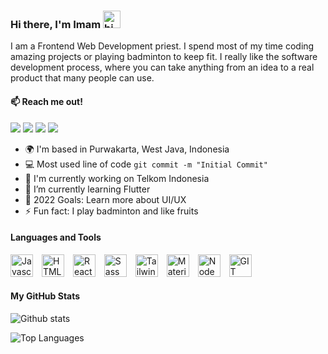 ### Hi there, I'm Imam <a target="_blank" rel="noopener noreferrer" href="https://user-images.githubusercontent.com/1303154/88677602-1635ba80-d120-11ea-84d8-d263ba5fc3c0.gif"><img src="https://user-images.githubusercontent.com/1303154/88677602-1635ba80-d120-11ea-84d8-d263ba5fc3c0.gif" width="28px" alt="hi" style="max-width: 100%;"></a>

I am a Frontend Web Development priest. I spend most of my time coding amazing projects or playing badminton to keep fit. I really like the software development process, where you can take anything from an idea to a real product that many people can use.

#### 📫 Reach me out!

<p>
<a href="https://www.linkedin.com/in/imamnura21/" rel="nofollow"><img src="https://img.shields.io/badge/-imamnura21-0A66C2?logo=linkedin&logoColor=fff"></a>
<a href="mailto:imam.12ra.kkpi@gmail.com" rel="nofollow"><img src="https://img.shields.io/badge/-imam%20nur%20arifin-EA4335?logo=gmail&logoColor=fff"></a>
<a href="https://www.instagram.com/cupu.dev/" rel="nofollow"><img src="https://img.shields.io/badge/-cupu.dev-E4405F?logo=instagram&logoColor=fff"></a>
<a href="https://twitter.com/imamnura21" rel="nofollow"><img src="https://img.shields.io/badge/-@imamnura21-1DA1F2?logo=twitter&logoColor=fff"></a>
</p>

- 🌍 I'm based in Purwakarta, West Java, Indonesia
- 💻 Most used line of code `git commit -m "Initial Commit"`
- 🚀 I'm currently working on Telkom Indonesia
- 🧠 I’m currently learning Flutter
- 🥅 2022 Goals: Learn more about UI/UX
- ⚡ Fun fact: I play badminton and like fruits

#### Languages and Tools
<a href="https://developer.mozilla.org/en-US/docs/Web/JavaScript" rel="nofollow"><img src="https://raw.githubusercontent.com/danielcranney/readme-generator/main/public/icons/skills/javascript-colored.svg" width="36" height="36" alt="Javascript" style="max-width: 100%; margin-right:10px;"></a>
<a href="https://developer.mozilla.org/en-US/docs/Glossary/HTML5" rel="nofollow"><img src="https://raw.githubusercontent.com/danielcranney/readme-generator/main/public/icons/skills/html5-colored.svg" width="36" height="36" alt="HTML5" style="max-width: 100%; margin-right:10px;"></a>
<a href="https://reactjs.org/" rel="nofollow"><img src="https://raw.githubusercontent.com/danielcranney/readme-generator/main/public/icons/skills/react-colored.svg" width="36" height="36" alt="React" style="max-width: 100%; margin-right:10px;"></a>
<a href="https://sass-lang.com/" rel="nofollow"><img src="https://raw.githubusercontent.com/danielcranney/readme-generator/main/public/icons/skills/sass-colored.svg" width="36" height="36" alt="Sass" style="max-width: 100%; margin-right:10px;"></a>
<a href="https://tailwindcss.com/" rel="nofollow"><img src="https://raw.githubusercontent.com/danielcranney/readme-generator/main/public/icons/skills/tailwindcss-colored.svg" width="36" height="36" alt="TailwindCSS" style="max-width: 100%; margin-right:10px;"></a>
<a href="https://mui.com/" rel="nofollow"><img src="https://raw.githubusercontent.com/danielcranney/readme-generator/main/public/icons/skills/materialui-colored.svg" width="36" height="36" alt="Material UI" style="max-width: 100%; margin-right:10px;"></a>
<a href="https://nodejs.org/en/" rel="nofollow"><img src="https://raw.githubusercontent.com/danielcranney/readme-generator/main/public/icons/skills/nodejs-colored.svg" width="36" height="36" alt="NodeJS" style="max-width: 100%; margin-right:10px;"></a>
<a href="https://git-scm.com/" rel="nofollow"><img src="https://cdn.jsdelivr.net/gh/devicons/devicon/icons/git/git-original.svg" width="36" height="36" alt="GIT" style="max-width: 100%; margin-right:10px;"></a>

#### My GitHub Stats
![Github stats](https://github-readme-stats.vercel.app/api?username=imamnura&count_private=true&show_icons=true&theme=aura_dark )

![Top Languages](https://github-readme-stats.vercel.app/api/top-langs/?username=imamnura&show_icons=true&theme=aura_dark&layout=compact)

